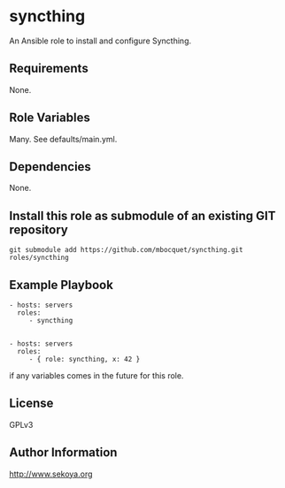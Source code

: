 # syncthing

An Ansible role to install and configure Syncthing.

## Requirements

None.

## Role Variables

Many. See defaults/main.yml.

## Dependencies

None.

## Install this role as submodule of an existing GIT repository

`git submodule add https://github.com/mbocquet/syncthing.git roles/syncthing`

## Example Playbook

    - hosts: servers
      roles:
         - syncthing


    - hosts: servers
      roles:
         - { role: syncthing, x: 42 }

if any variables comes in the future for this role.

## License

GPLv3

## Author Information

<a href="http://www.sekoya.org" target="new">http://www.sekoya.org</a>

